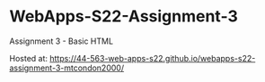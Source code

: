 # WebApps-S22-Assignment-3
Assignment 3 - Basic HTML

Hosted at: https://44-563-web-apps-s22.github.io/webapps-s22-assignment-3-mtcondon2000/

